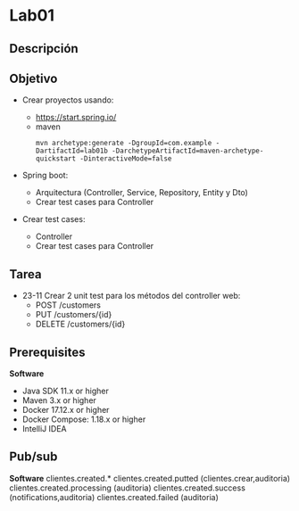 # Lab01

## Descripción

## Objetivo

* Crear proyectos usando: 
    * https://start.spring.io/
    * maven
      ```
      mvn archetype:generate -DgroupId=com.example -DartifactId=lab01b -DarchetypeArtifactId=maven-archetype-quickstart -DinteractiveMode=false
      ```          

* Spring boot:
    * Arquitectura (Controller, Service, Repository, Entity y Dto)
    * Crear test cases para Controller

* Crear test cases:
    * Controller
    * Crear test cases para Controller
    
## Tarea
* 23-11 Crear 2 unit test para los métodos del controller web:
    * POST /customers
    * PUT /customers/{id}
    * DELETE /customers/{id}


## Prerequisites
**Software**
* Java SDK 11.x or higher
* Maven 3.x or higher
* Docker 17.12.x or higher
* Docker Compose: 1.18.x or higher
* IntelliJ IDEA

## Pub/sub
**Software**
clientes.created.*
clientes.created.putted (clientes.crear,auditoria)
clientes.created.processing (auditoria)
clientes.created.success (notifications,auditoria)
clientes.created.failed (auditoria)